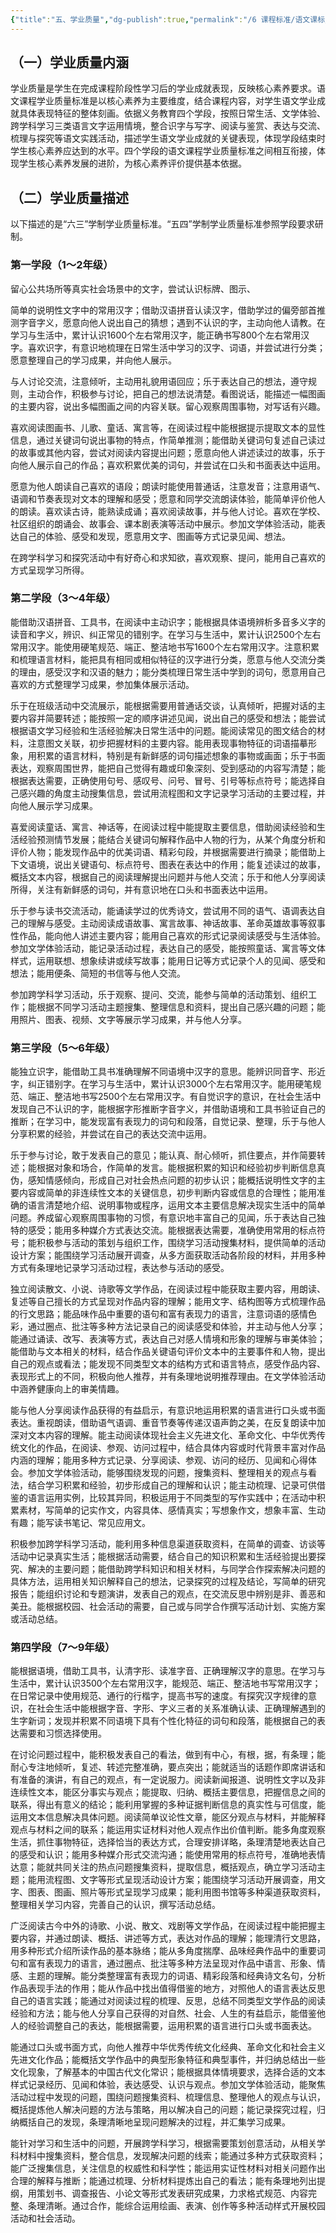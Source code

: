 ```yaml
---
{"title":"五、学业质量","dg-publish":true,"permalink":"/6 课程标准/语文课标/5 学业质量/","dgPassFrontmatter":true,"noteIcon":""}
---
```



## （一）学业质量内涵 

学业质量是学生在完成课程阶段性学习后的学业成就表现，反映核心素养要求。语文课程学业质量标准是以核心素养为主要维度，结合课程内容，对学生语文学业成就具体表现特征的整体刻画。依据义务教育四个学段，按照日常生活、文学体验、跨学科学习三类语言文字运用情境，整合识字与写字、阅读与鉴赏、表达与交流、梳理与探究等语文实践活动，描述学生语文学业成就的关键表现，体现学段结束时学生核心素养应达到的水平。四个学段的语文课程学业质量标准之间相互衔接，体现学生核心素养发展的进阶，为核心素养评价提供基本依据。

## （二）学业质量描述 

以下描述的是“六三”学制学业质量标准。“五四”学制学业质量标准参照学段要求研制。

### 第一学段（1～2年级） 

留心公共场所等真实社会场景中的文字，尝试认识标牌、图示、

简单的说明性文字中的常用汉字；借助汉语拼音认读汉字，借助学过的偏旁部首推测字音字义，愿意向他人说出自己的猜想；遇到不认识的字，主动向他人请教。在学习与生活中，累计认识1600个左右常用汉字，能正确书写800个左右常用汉字。喜欢识字，有意识地梳理在日常生活中学习的汉字、词语，并尝试进行分类；愿意整理自己的学习成果，并向他人展示。

与人讨论交流，注意倾听，主动用礼貌用语回应；乐于表达自己的想法，遵守规则，主动合作，积极参与讨论，把自己的想法说清楚。看图说话，能描述一幅图画的主要内容，说出多幅图画之间的内容关联。留心观察周围事物，对写话有兴趣。

喜欢阅读图画书、儿歌、童话、寓言等，在阅读过程中能根据提示提取文本的显性信息，通过关键词句说出事物的特点，作简单推测；能借助关键词句复述自己读过的故事或其他内容，尝试对阅读内容提出问题；愿意向他人讲述读过的故事，乐于向他人展示自己的作品；喜欢积累优美的词句，并尝试在口头和书面表达中运用。

愿意为他人朗读自己喜欢的语段；朗读时能使用普通话，注意发音；注意用语气、语调和节奏表现对文本的理解和感受；愿意和同学交流朗读体验，能简单评价他人的朗读。喜欢读古诗，能熟读成诵；喜欢阅读故事，并与他人讨论。喜欢在学校、社区组织的朗诵会、故事会、课本剧表演等活动中展示。参加文学体验活动，能表达自己的体验、感受和发现，愿意用文字、图画等方式记录见闻、想法。

在跨学科学习和探究活动中有好奇心和求知欲，喜欢观察、提问，能用自己喜欢的方式呈现学习所得。

### 第二学段（3～4年级） 

能借助汉语拼音、工具书，在阅读中主动识字；能根据具体语境辨析多音多义字的读音和字义，辨识、纠正常见的错别字。在学习与生活中，累计认识2500个左右常用汉字。能使用硬笔规范、端正、整洁地书写1600个左右常用汉字。注意积累和梳理语言材料，能把具有相同或相似特征的汉字进行分类，愿意与他人交流分类的理由，感受汉字和汉语的魅力；能分类梳理日常生活中学到的词句，愿意用自己喜欢的方式整理学习成果，参加集体展示活动。

乐于在班级活动中交流展示，能根据需要用普通话交谈，认真倾听，把握对话的主要内容并简要转述；能按照一定的顺序讲述见闻，说出自己的感受和想法；能尝试根据语文学习经验和生活经验解决日常生活中的问题。能阅读常见的图文结合的材料，注意图文关联，初步把握材料的主要内容。能用表现事物特征的词语描摹形象，用积累的语言材料，特别是有新鲜感的词句描述想象的事物或画面；乐于书面表达，观察周围世界，能把自己觉得有趣或印象深刻、受到感动的内容写清楚；能根据表达需要，正确使用句号、感叹号、问号、冒号、引号等标点符号；能选择自己感兴趣的角度主动搜集信息，尝试用流程图和文字记录学习活动的主要过程，并向他人展示学习成果。

喜爱阅读童话、寓言、神话等，在阅读过程中能提取主要信息，借助阅读经验和生活经验预测情节发展；能结合关键词句解释作品中人物的行为，从某个角度分析和评价人物；能发现作品中的优美词语、精彩句段，并根据需要进行摘录；能借助上下文语境，说出关键语句、标点符号、图表在表达中的作用；能复述读过的故事，概括文本内容，根据自己的阅读理解提出问题并与他人交流；乐于和他人分享阅读所得，关注有新鲜感的词句，并有意识地在口头和书面表达中运用。

乐于参与读书交流活动，能诵读学过的优秀诗文，尝试用不同的语气、语调表达自己的理解与感受。主动阅读成语故事、寓言故事、神话故事、革命英雄故事等叙事性作品，能向他人讲述主要内容；能用自己喜欢的形式记录阅读感受与生活体验。参加文学体验活动，能记录活动过程，表达自己的感受，能按照童话、寓言等文体样式，运用联想、想象续讲或续写故事；能用日记等方式记录个人的见闻、感受和想法；能用便条、简短的书信等与他人交流。

参加跨学科学习活动，乐于观察、提问、交流，能参与简单的活动策划、组织工作；能根据不同学习活动主题搜集、整理信息和资料，提出自己感兴趣的问题；能用照片、图表、视频、文字等展示学习成果，并与他人分享。

### 第三学段（5～6年级） 

能独立识字，能借助工具书准确理解不同语境中汉字的意思。能辨识同音字、形近字，纠正错别字。在学习与生活中，累计认识3000个左右常用汉字。能用硬笔规范、端正、整洁地书写2500个左右常用汉字。有自觉识字的意识，在社会生活中发现自己不认识的字，能根据字形推断字音字义，并借助语境和工具书验证自己的推断；在学习中，能发现富有表现力的词句和段落，自觉记录、整理，乐于与他人分享积累的经验，并尝试在自己的表达交流中运用。

乐于参与讨论，敢于发表自己的意见；能认真、耐心倾听，抓住要点，并作简要转述；能根据对象和场合，作简单的发言。能根据积累的知识和经验初步判断信息真伪，感知情感倾向，形成自己对社会热点问题的初步认识；能概括说明性文字的主要内容或简单的非连续性文本的关键信息，初步判断内容或信息的合理性；能用准确的语言清楚地介绍、说明事物或程序，运用文本主要信息解决现实生活中的简单问题。养成留心观察周围事物的习惯，有意识地丰富自己的见闻，乐于表达自己独特的感受；能用多种媒介方式表达交流。能根据表达需要，准确使用常用的标点符号；能积极参与活动的策划与组织工作，围绕学习活动搜集材料，提供简单的活动设计方案；能围绕学习活动展开调查，从多方面获取活动各阶段的材料，并用多种方式有条理地记录学习活动过程，表达参与活动的感受。

独立阅读散文、小说、诗歌等文学作品，在阅读过程中能获取主要内容，用朗读、复述等自己擅长的方式呈现对作品内容的理解；能用文字、结构图等方式梳理作品的行文思路；能品味作品中重要的语句和富有表现力的语言，注意词语的感情色彩，通过圈点、批注等多种方法记录自己的阅读感受和体验，并主动与他人分享；能通过诵读、改写、表演等方式，表达自己对感人情境和形象的理解与审美体验；能借助与文本相关的材料，结合作品关键语句评价文本中的主要事件和人物，提出自己的观点或看法；能发现不同类型文本的结构方式和语言特点，感受作品内容、表现形式上的不同，积极向他人推荐，并有条理地说明推荐理由。在文学体验活动中涵养健康向上的审美情趣。

能与他人分享阅读作品获得的有益启示，有意识地运用积累的语言进行口头或书面表达。重视朗读，借助语气语调、重音节奏等传递汉语声韵之美，在反复朗读中加深对文本内容的理解。能主动阅读体现社会主义先进文化、革命文化、中华优秀传统文化的作品，在阅读、参观、访问过程中，结合具体内容或时代背景丰富对作品内涵的理解；能用多种方式记录、分享阅读、参观、访问的经历、见闻和心得体会。参加文学体验活动，能够围绕发现的问题，搜集资料、整理相关的观点与看法，结合学习积累和经验，初步形成自己的理解和认识；能主动梳理、记录可供借鉴的语言运用实例，比较其异同，积极运用于不同类型的写作实践中；在活动中积累素材，写简单的记实作文，内容具体、感情真实；写想象作文，想象丰富、生动有趣；能写读书笔记、常见应用文。

积极参加跨学科学习活动，能利用多种信息渠道获取资料，在简单的调查、访谈等活动中记录真实生活；能根据活动需要，结合自己的知识积累和生活经验提出要探究、解决的主要问题；能借助跨学科知识和相关材料，与同学合作探索解决问题的具体方法，运用相关知识解释自己的想法，记录探究的过程及结论，写简单的研究报告；能组织讨论和专题演讲，发表自己的观点，在交流反思中辨别是非、善恶和美丑。能根据校园、社会活动的需要，自己或与同学合作撰写活动计划、实施方案或活动总结。

### 第四学段（7～9年级） 

能根据语境，借助工具书，认清字形、读准字音、正确理解汉字的意思。在学习与生活中，累计认识3500个左右常用汉字，能规范、端正、整洁地书写常用汉字；在日常记录中使用规范、通行的行楷字，提高书写的速度。有探究汉字规律的意识，在社会生活中能根据字音、字形、字义三者的关系准确认读、正确理解遇到的生字新词；发现并积累不同语境下具有个性化特征的词句和段落，能根据自己的表达需要和习惯选择使用。

在讨论问题过程中，能积极发表自己的看法，做到有中心，有根，据，有条理；能耐心专注地倾听，复述、转述完整准确，要点突出；能就适当的话题作即席讲话和有准备的演讲，有自己的观点，有一定说服力。阅读新闻报道、说明性文字以及非连续性文本，能区分事实与观点；能提取、归纳、概括主要信息，把握信息之间的联系，得出有意义的结论；能利用掌握的多种证据判断信息的真实性与可信度，能运用文本信息解决具体问题。阅读简单议论性文章，能区分观点与材料，并能解释观点与材料之间的联系；能运用实证材料对他人观点作出价值判断。能多角度观察生活，抓住事物特征，选择恰当的表达方式，合理安排详略，条理清楚地表达自己的感受和认识；能用多种媒介形式交流沟通；能使用常用的标点符号，准确地表情达意；能就共同关注的热点问题搜集资料，提取信息，概括观点，确立学习活动主题；能用流程图、文字等形式呈现活动设计方案；能围绕学习活动开展调查，用文字、图表、图画、照片等形式呈现学习成果；能利用图书馆等多种渠道获取资料，整理相关学习内容，完善自己的认识，撰写活动总结。

广泛阅读古今中外的诗歌、小说、散文、戏剧等文学作品，在阅读过程中能把握主要内容，并通过朗读、概括、讲述等方式，表达对作品的理解；能理清行文思路，用多种形式介绍所读作品的基本脉络；能从多角度揣摩、品味经典作品中的重要词句和富有表现力的语言，通过圈点、批注等多种方法呈现对作品中语言、形象、情感、主题的理解。能分类整理富有表现力的词语、精彩段落和经典诗文名句，分析作品表现手法的作用；能从作品中找出值得借鉴的地方，对照他人的语言表达反思自己的语言实践；能通过对阅读过程的梳理、反思，总结不同类型文学作品的阅读经验和方法；能与他人分享自己获得的对自然、社会、人生的有益启示，能借鉴他人的经验调整自己的表达，能根据需要，运用积累的语言进行口头或书面表达。

能通过口头或书面方式，向他人推荐中华优秀传统文化经典、革命文化和社会主义先进文化作品；能概括文学作品中的典型形象特征和典型事件，并归纳总结出一些文化现象，了解基本的中国古代文化常识；能根据具体情境要求，选择合适的文本样式记录经历、见闻和体验，表达感受、认识与观点。参加文学体验活动，能聚焦活动过程中发现的问题，围绕问题搜集资料、梳理信息、整理他人的观点与认识，概括提炼他人解决问题的方法与策略，用以解决自己的问题；能记录探究过程，归纳概括自己的发现，条理清晰地呈现问题解决的过程，并汇集学习成果。

能针对学习和生活中的问题，开展跨学科学习，根据需要策划创意活动，从相关学科材料中搜集资料，整合信息，发现解决问题的线索；能通过多种方式获取资料；能广泛搜集信息，关注信息的权威性和科学性；能运用实证性材料对相关问题作出合理的解释与推断；能通过梳理、分析材料提炼出自己的看法；能有条理地列出提纲，用策划书、调查报告、小论文等形式发表研究成果，力求格式规范、内容完整、条理清晰。通过合作，能综合运用绘画、表演、创作等多种活动样式开展校园活动和社会活动。